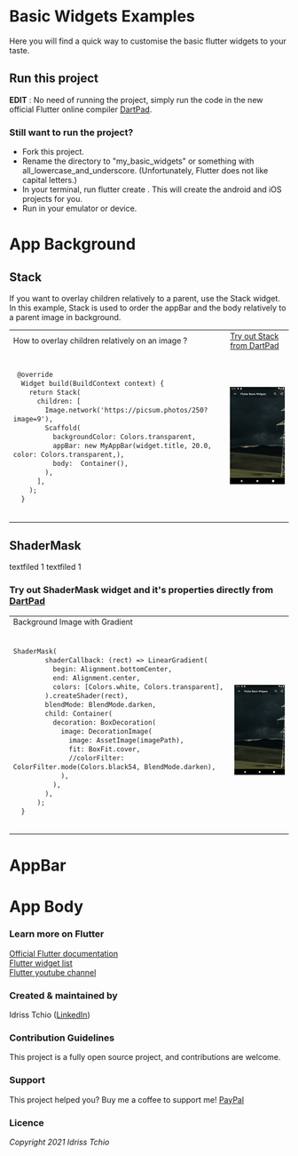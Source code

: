 # Basic Widgets Examples

Here you will find a quick way to customise the basic flutter widgets to your taste. 

## Run this project

**EDIT** : No need of running the project, simply run the code in the new official Flutter online compiler [DartPad](https://dartpad.dartlang.org/flutter).

### Still want to run the project?
- Fork this project.
- Rename the directory to "my_basic_widgets" or something with all_lowercase_and_underscore. (Unfortunately, Flutter does not like capital letters.)
- In your terminal, run flutter create . This will create the android and iOS projects for you.
- Run in your emulator or device.

# App Background

## Stack
If you want to overlay children relatively to a parent, use the Stack widget. In this example, Stack is used to order the appBar and the body relatively to a parent image in background.
<table>
    <tr>
        <td>How to overlay children relatively on an image ?</td>
        <td><a href="https://dartpad.dartlang.org/flutter">Try out Stack from DartPad</a></td>
    </tr>
      <tr>
        <td><pre><code>
 @override
  Widget build(BuildContext context) {
    return Stack(
      children: [
        Image.network('https://picsum.photos/250?image=9'),
        Scaffold(
          backgroundColor: Colors.transparent,
          appBar: new MyAppBar(widget.title, 20.0, color: Colors.transparent,),
          body:  Container(),         
        ),
      ],
    );
  }
  </code></pre> 
  </td>
        <td><img src="assets/images/Stack.png" width="200"></td>
    </tr>
</table>

## ShaderMask
textfiled 1
textfiled 1
### Try out ShaderMask widget and it's properties directly from [DartPad](https://dartpad.dev/d548285fd710d4c94cb1ff59835b85bd?null_safety=true) 

<table>
    <tr>
        <td>Background Image with Gradient</td>
        <td> </td>
    </tr>
      <tr>
        <td><pre><code>
ShaderMask(
        shaderCallback: (rect) => LinearGradient(
          begin: Alignment.bottomCenter,
          end: Alignment.center,
          colors: [Colors.white, Colors.transparent],
        ).createShader(rect),
        blendMode: BlendMode.darken,
        child: Container(
          decoration: BoxDecoration(
            image: DecorationImage(
              image: AssetImage(imagePath),
              fit: BoxFit.cover,
              //colorFilter: ColorFilter.mode(Colors.black54, BlendMode.darken),
            ),
          ),
        ),
      );
  }
  </code></pre> 
  </td>
        <td><img src="assets/images/Stack.png" width="200"></td>
    </tr>
</table>

# AppBar

# App Body

### Learn more on Flutter    
[Official Flutter documentation](https://flutter.dev/docs) <br>
[Flutter widget list](https://flutter.dev/docs/development/ui/widgets) <br>
[Flutter youtube channel](https://www.youtube.com/channel/UCwXdFgeE9KYzlDdR7TG9cMw)

### Created & maintained by   
Idriss Tchio ([LinkedIn](https://www.linkedin.com/in/idriss-tchio/))

### Contribution Guidelines    
This project is a fully open source project, and contributions are welcome.

### Support
This project helped you? Buy me a coffee to support me! [PayPal](https://paypal.me/drogbut "PayPal")

### Licence
*Copyright 2021 Idriss Tchio*
